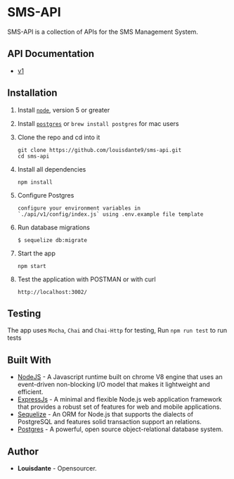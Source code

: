 # SMS-API
SMS-API is a collection of APIs for the SMS Management System.

## API Documentation
- [v1](https://documenter.getpostman.com/view/616731/S11BzNKe)


## Installation 
1. Install [`node`](https://nodejs.org/en/download/), version 5 or greater

2. Install [`postgres`](https://www.postgresql.org/download/) or `brew install postgres` for mac users

3. Clone the repo and cd into it

    ```
    git clone https://github.com/louisdante9/sms-api.git
    cd sms-api
    ```

4. Install all dependencies

    ```
    npm install
    ```

5. Configure Postgres

    ```
    configure your environment variables in
    `./api/v1/config/index.js` using .env.example file template
    ```

6.  Run database migrations

    ```
    $ sequelize db:migrate
    ```

7. Start the app

    ```
    npm start
    ```

8. Test the application with POSTMAN or with curl

    ```
    http://localhost:3002/
    ```    

## Testing

The app uses `Mocha`, `Chai` and `Chai-Http` for testing, 
Run `npm run test` to run tests


## Built With
* [NodeJS](https://nodejs.org/en/) - A Javascript runtime built on chrome V8 engine that uses an event-driven non-blocking I/O model that makes it lightweight and efficient.
* [ExpressJs](https://expressjs.com/) - A minimal and flexible Node.js web application framework that provides a robust set of features for web and mobile applications.
* [Sequelize](http://docs.sequelizejs.com/) - An ORM for Node.js that supports the dialects of PostgreSQL and features solid transaction support an relations.
* [Postgres](https://www.postgresql.org/) - A powerful, open source object-relational database system.

## Author

* **Louisdante** - Opensourcer.
